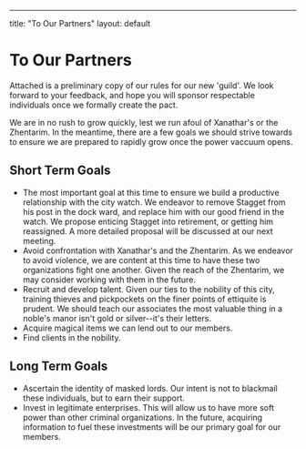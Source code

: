 ---
title: "To Our Partners"
layout: default

# To Our Partners

Attached is a preliminary copy of our rules for our new 'guild'. We look forward to your feedback, and hope you will sponsor respectable individuals once we formally create the pact.

We are in no rush to grow quickly, lest we run afoul of Xanathar's or the Zhentarim. In the meantime, there are a few goals we should strive towards to ensure we are prepared to rapidly grow once the power vaccuum opens.

## Short Term Goals

- The most important goal at this time to ensure we build a productive relationship with the city watch. We endeavor to remove Stagget from his post in the dock ward, and replace him with our good friend in the watch. We propose enticing Stagget into retirement, or getting him reassigned. A more detailed proposal will be discussed at our next meeting.
- Avoid confrontation with Xanathar's and the Zhentarim. As we endeavor to avoid violence, we are content at this time to have these two organizations fight one another. Given the reach of the Zhentarim, we may consider working with them in the future.
- Recruit and develop talent. Given our ties to the nobility of this city, training thieves and pickpockets on the finer points of ettiquite is prudent. We should teach our associates the most valuable thing in a noble's manor isn't gold or silver--it's their letters.
- Acquire magical items we can lend out to our members.
- Find clients in the nobility.

## Long Term Goals

- Ascertain the identity of masked lords. Our intent is not to blackmail these individuals, but to earn their support. 
- Invest in legitimate enterprises. This will allow us to have more soft power than other criminal organizations. In the future, acquiring information to fuel these investments will be our primary goal for our members.


